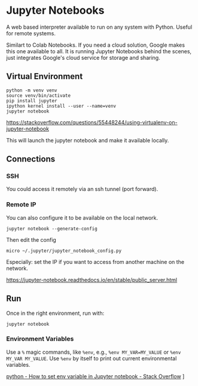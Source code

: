 # Jupyter Notebooks

A web based interpreter available to run on any system with Python. Useful for remote systems. 

Similart to Colab Notebooks. If you need a cloud solution, Google makes this one available to all. It is running Jupyter Notebooks behind the scenes, just integrates Google's cloud service for storage and sharing. 


## Virtual Environment

```
python -m venv venv
source venv/bin/activate
pip install jupyter
ipython kernel install --user --name=venv
jupyter notebook
```

https://stackoverflow.com/questions/55448244/using-virtualenv-on-jupyter-notebook

This will launch the jupyter notebook and make it available locally. 

## Connections

### SSH 

You could access it remotely via an ssh tunnel (port forward). 


### Remote IP

You can also configure it to be available on the local network. 

```
jupyter notebook --generate-config
```
Then edit the config

```
micro ~/.jupyter/jupyter_notebook_config.py
```

Especially: set the IP if you want to access from another machine on the network. 

https://jupyter-notebook.readthedocs.io/en/stable/public_server.html

## Run

Once in the right environment, run with:

```
jupyter notebook
```

### Environment Variables


Use a `%` magic commands, like `%env`, e.g., `%env MY_VAR=MY_VALUE` or `%env MY_VAR MY_VALUE`. 
Use `%env` by itself to print out current environmental variables.

[python - How to set env variable in Jupyter notebook - Stack Overflow](https://stackoverflow.com/questions/37890898/how-to-set-env-variable-in-jupyter-notebook)
]
